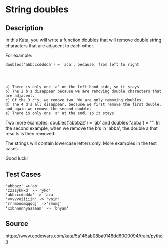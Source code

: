 # String doubles

## Description 

In this Kata, you will write a function doubles that will remove double string characters that are adjacent to each other.

For example:

    doubles('abbcccdddda') = 'aca', because, from left to right
    
    

    
    a) There is only one 'a' on the left hand side, so it stays.
    b) The 2 b's disappear because we are removing double characters that are adjacent. 
    c) Of the 3 c's, we remove two. We are only removing doubles. 
    d) The 4 d's all disappear, because we first remove the first double, and again we remove the second double.
    e) There is only one 'a' at the end, so it stays.
    
Two more examples: doubles('abbbzz') = 'ab' and doubles('abba') = "". In the second example, when we remove the b's in 'abba', the double a that results is then removed.

The strings will contain lowercase letters only. More examples in the test cases.

Good luck!
    
## Test Cases

    'abbbzz' =>'ab'
    'zzzzykkkd' -> 'ykd'
    'abbcccdddda' -> 'aca'
    'vvvvvoiiiiin' -> 'voin'
    'rrrmooomqqqqj' ->'rmomj'
    'xxbnnnnnyaaaaam' -> 'bnyam'

## Source
https://www.codewars.com/kata/5a145ab08ba9148dd6000094/train/python
